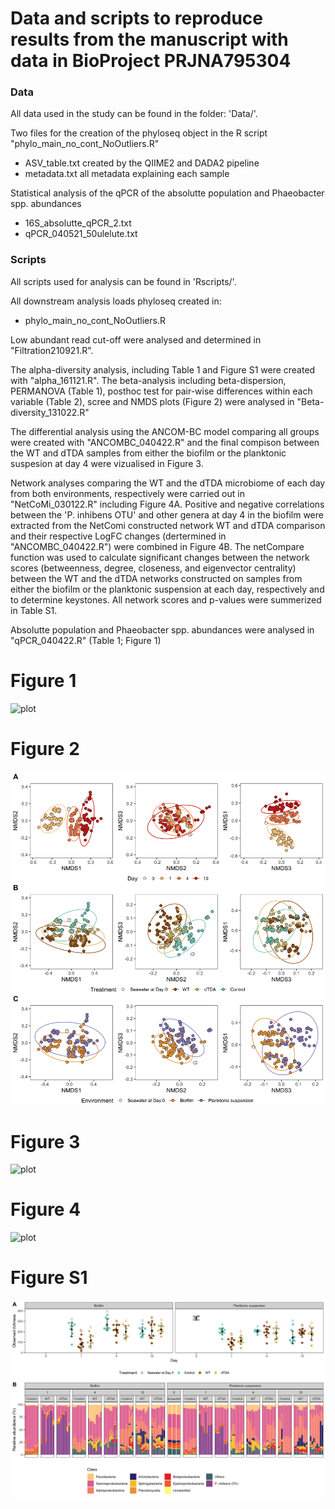 # Data and scripts to reproduce results from the manuscript with data in BioProject PRJNA795304

### Data
All data used in the study can be found in the folder: 'Data/'.

Two files for the creation of the phyloseq object in the R script "phylo_main_no_cont_NoOutliers.R" 
- ASV_table.txt created by the QIIME2 and DADA2 pipeline
- metadata.txt all metadata explaining each sample

Statistical analysis of the qPCR of the absolutte population and Phaeobacter spp. abundances
- 16S_absolutte_qPCR_2.txt
- qPCR_040521_50ulelute.txt

### Scripts
All scripts used for analysis can be found in 'Rscripts/'. 

All downstream analysis loads phyloseq created in: 
- phylo_main_no_cont_NoOutliers.R

Low abundant read cut-off were analysed and determined in "Filtration210921.R". 

The alpha-diversity analysis, including Table 1 and Figure S1 were created with "alpha_161121.R". 
The beta-analysis including beta-dispersion, PERMANOVA (Table 1), posthoc test for pair-wise differences within each variable (Table 2), scree and NMDS plots (Figure 2) were analysed in "Beta-diversity_131022.R"

The differential analysis using the ANCOM-BC model comparing all groups were created with "ANCOMBC_040422.R" and the final compison between the WT and dTDA samples from either the biofilm or the planktonic suspesion at day 4 were vizualised in Figure 3. 

Network analyses comparing the WT and the dTDA microbiome of each day from both environments, respectively were carried out in "NetCoMi_030122.R" including Figure 4A. Positive and negative correlations between the 'P. inhibens OTU' and other genera at day 4 in the biofilm were extracted from the NetComi constructed network WT and dTDA comparison and their respective LogFC changes (dertermined in "ANCOMBC_040422.R") were combined in Figure 4B. The netCompare function was used to calculate significant changes between the network scores (betweenness, degree, closeness, and eigenvector centrality) between the WT and the dTDA networks constructed on samples from either the biofilm or the planktonic suspension at each day, respectively and to determine keystones. All network scores and p-values were summerized in Table S1. 

Absolutte population and Phaeobacter spp. abundances were analysed in "qPCR_040422.R" (Table 1; Figure 1)

# Figure 1
![plot](./Figures/Figure_1.tiff)
# Figure 2
![plot](./Figures/Figure_2.png)
# Figure 3
![plot](./Figures/Figure_3.tiff)
# Figure 4
![plot](./Figures/Figure_4.tiff)
# Figure S1
![plot](./Figures/Figure_S1.png)




